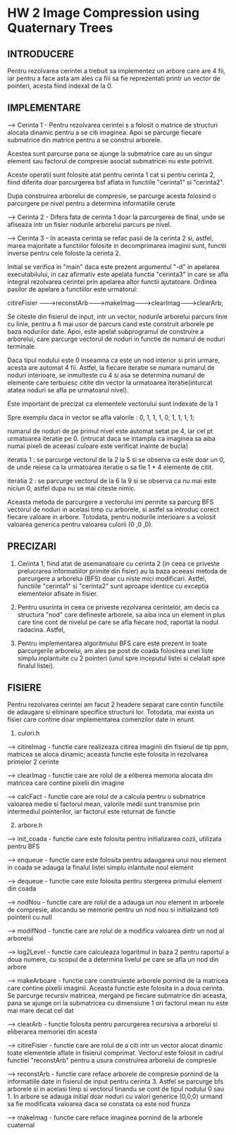 # HW 2 Image Compression using Quaternary Trees

## INTRODUCERE
Pentru rezolvarea cerintei a trebuit sa implementez un arbore care are
4 fii, iar pentru a face asta am ales ca fiii sa fie reprezentati printr un
vector de pointeri, acesta fiind indexat de la 0.

## IMPLEMENTARE

--> Cerinta 1 - Pentru rezolvarea cerintei s a folosit o matrice de
structuri alocata dinamic pentru a se citi imaginea. Apoi se parcurge
fiecare submatrice din matrice pentru a se construi arborele.

Acestea sunt parcurse pana se ajunge la submatrice care au un singur element
sau factorul de compresie asociat submatricei nu este potrivit.

Aceste operatii sunt folosite atat pentru cerinta 1 cat si pentru 
cerinta 2, fiind diferita doar parcurgerea bsf aflata in functiile
"cerinta1" si "cerinta2".

Dupa construirea arborelui de compresie, se parcurge acesta folosind o
parcurgere pe nivel pentru a determina informatiile cerute

--> Cerinta 2 - Difera fata de cerinta 1 doar la parcurgerea de final,
unde se afiseaza intr un fisier nodurile arborelui parcurs pe nivel.

--> Cerinta 3 - In aceasta cerinta se refac pasii de la cerinta 2 si, astfel,
marea majoritate a functiilor folosite in decomprimarea imaginii sunt, functii
inverse pentru cele foloste la cerinta 2.

Initial se verifica in "main" daca este prezent argumentul "-d" in apelarea
executabilului, in caz afirmativ este apelata functia "cerinta3" in care se
afla integral rezolvarea cerintei prin apelarea altor functii ajutatoare.
Ordinea pasilor de apelare a functiilor este urmatorul:

citireFisier --->reconstArb--->makeImag--->clearImag--->clearArb;

Se citeste din fisierul de input, intr un vector, nodurile arborelui parcurs
linie cu linie, pentru a fi mai usor de parcurs cand este construit arborele
pe baza nodurilor date. Apoi, este apelat subprogramul de construire a 
arborelui, care parcurge vectorul de noduri in functie de numarul de noduri
terminale.

Daca tipul nodului este 0 inseamna ca este un nod interior si prin urmare,
acesta are automat 4 fii. Astfel, la fiecare iteratie se numara numarul de 
noduri interioare, se inmulteste cu 4 si asa se determina numarul de elemente
care terbuiesc citite din vector la urmatoarea iteratie(inturcat atatea noduri
se afla pe urmatoarul nivel).

Este important de precizat ca elementele vectorului sunt indexate de la 1

Spre exemplu daca in vector se afla valorile : 0, 1, 1, 1, 0, 1, 1, 1, 1;

numarul de noduri de pe primul nivel este automat setat pe 4, iar cel pt
urmatoarea iteratie pe 0. (intrucat daca se intampla ca imaginea sa aiba numai
pixeli de aceeasi culoare este verificat inainte de bucla)

iteratia 1 : se parcurge vectorul de la 2 la 5 si se observa ca este doar un 0,
de unde reiese ca la urmatoarea iteratie o sa fie 1 * 4 elemente de citit.

iteratia 2 : se parcurge vectorul de la 6 la 9 si se observa ca nu mai este
niciun 0, astfel dupa nu se mai citeste nimic.

Aceasta metoda de parcurgere a vectorului imi permite sa parcurg BFS vectorul 
de noduri in acelasi timp cu arborele, si astfel sa introduc corect fiecare 
valoare in arbore. Totodata, pentru nodurile interioare s a volosit valoarea
generica pentru valoarea culorii (0 ,0 ,0).


## PRECIZARI
1) Cerinta 1, fiind atat de asemanatoare cu cerinta 2 (in ceea ce priveste
prelucrarea informatiilor primite din fisier) au la baza aceeasi metoda de 
parcurgere a arborelui (BFS) doar cu niste mici modificari. Astfel, functiile
"cerinta1" si "cerinta2" sunt aproape identice cu exceptia elementelor afisate
in fisier. 

2) Pentru usurinta in ceea ce priveste rezolvarea cerintelor, am decis ca
structura "nod" care defineste arborele, sa aiba inca un element in plus care
tine cont de nivelul pe care se afla fiecare nod, raportat la nodul radacina.
Astfel,  

3) Pentru implementarea algoritmului BFS care este prezent in toate 
parcurgerile arborelui, am ales pe post de coada folosirea unei liste
simplu inplantuite cu 2 pointeri (unul spre inceputul listei si
celalalt spre finalul listei).


## FISIERE

Pentru rezolvarea cerintei am facut 2 headere separat care contin functiile de
adaugare si eliminare specifice structurii lor. Totodata, mai exista un fisier
care contine doar implementarea comenzilor date in enunt.

1. culori.h

--> citireImag - functie care realizeaza citirea imaginii din fisierul de tip
                 ppm, matricea se aloca dinamic; aceasta functie este folosita
                 in rezolvarea primelor 2 cerinte

--> clearImag - functie care are rolul de a eliberea memoria alocata din
                matricea care contine pixelii din imagine

--> calcFact -  functie care are rolul de a calcula pentru o submatrice 
                valoarea medie si factorul mean, valorile medii sunt transmise
                prin intermediul pointerilor, iar factorul este returnat de
                functie      

2. arbore.h

--> init_coada - functie care este folosita pentru initializarea cozii,
                 utilizata pentru BFS

--> enqueue - functie care este folosita pentru adaugarea unui nou element in
              coada se adauga la finalul listei simplu inlantuite noul element

--> dequeue - functie care este folosita pentru stergerea primului element din 
              coada

--> nodNou - functie care are rolul de a adauga un nou element in arborele de
             compresie, alocandu se memorie pentru un nod nou si initializand
             toti pointerii cu null

--> modifNod - functie care are rolul de a modifica valoarea dintr un nod al
               arborelui

--> log2Level - functie care calculeaza logaritmul in baza 2 pentru raportul
                a doua numere, cu scopul de a determina livelul pe care se
                afla un nod din arbore

--> makeArboare - functie care construieste arborele pornind de la matricea
                  care contine pixelii imaginii. Aceasta functie este folosita
                  in a doua cerinta. Se parcurge recursiv matricea, mergand pe
                  fiecare submatrice din aceasta, pana se ajunge ori la
                  submatricea cu dimensiune 1 ori factorul mean nu este mai
                  mare decat cel dat

--> clearArb - functie folosita pentru parcurgerea recursiva a arborelui si 
               eliberarea memoriei din acesta

--> citireFisier - functie care are rolul de a citi intr un vector alocat 
                   dinamic toate elementele aflate in fisierul comprimat.
                   Vectorul este folosit in cadrul functiei "reconstArb" 
                   pentru a usura construirea arborelui de compresie

--> reconstArb - functie care reface arborele de compresie pornind de la 
                 informatiile date in fisierul de input pentru cerinta 3. 
                 Astfel se parcurge bfs arborele si in acelasi timp si vectorul
                 tinandu se cont de tipul nodului 0 sau 1. In arbore se adauga
                 initial doar noduri cu valori generice (0,0,0) urmand sa fie 
                 modificata valoarea daca se constata ca este nod frunza
                
--> makeImag - functie care reface imaginea pornind de la arborele cuaternal
